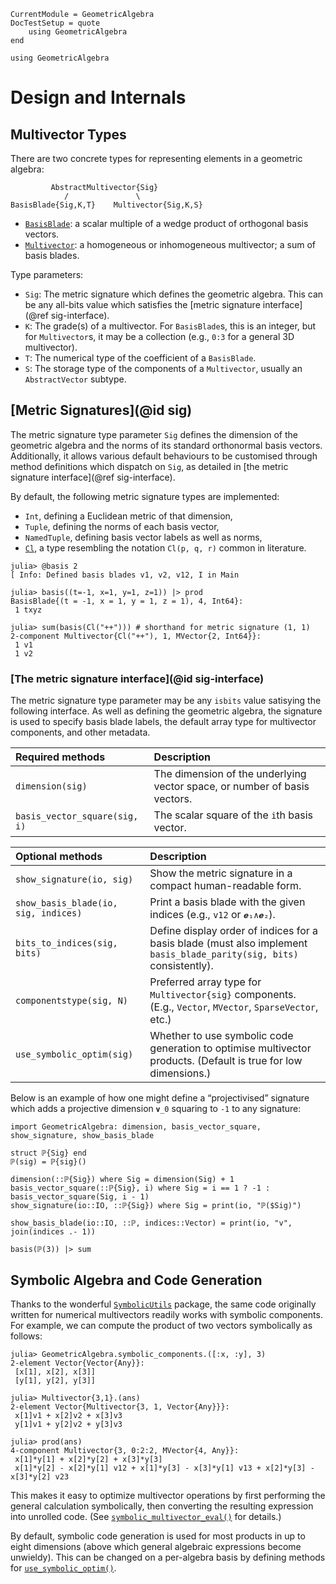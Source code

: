```@meta
CurrentModule = GeometricAlgebra
DocTestSetup = quote
	using GeometricAlgebra
end
```

```@setup ga
using GeometricAlgebra
```

# Design and Internals

## Multivector Types


There are two concrete types for representing elements in a geometric algebra:

```
         AbstractMultivector{Sig}
            /               \                             
BasisBlade{Sig,K,T}    Multivector{Sig,K,S}
```

- [`BasisBlade`](@ref): a scalar multiple of a wedge product of orthogonal basis vectors.
- [`Multivector`](@ref): a homogeneous or inhomogeneous multivector; a sum of basis blades.

Type parameters:

- `Sig`: The metric signature which defines the geometric algebra. This can be any
   all-bits value which satisfies the [metric signature interface](@ref sig-interface).
- `K`: The grade(s) of a multivector. For `BasisBlade`s, this is an integer, but for `Multivector`s, it may be a collection (e.g., `0:3` for a general 3D multivector).
- `T`: The numerical type of the coefficient of a `BasisBlade`.
- `S`: The storage type of the components of a `Multivector`, usually an `AbstractVector` subtype.


## [Metric Signatures](@id sig)

The metric signature type parameter `Sig` defines the dimension of the geometric algebra and the norms of its standard orthonormal basis vectors.
Additionally, it allows various default behaviours to be customised through method definitions which dispatch on `Sig`, as detailed in [the metric signature interface](@ref sig-interface).

By default, the following metric signature types are implemented:
- `Int`, defining a Euclidean metric of that dimension,
- `Tuple`, defining the norms of each basis vector,
- `NamedTuple`, defining basis vector labels as well as norms,
- [`Cl`](@ref), a type resembling the notation ``Cl(p, q, r)`` common in literature.

```jldoctest
julia> @basis 2
[ Info: Defined basis blades v1, v2, v12, I in Main

julia> basis((t=-1, x=1, y=1, z=1)) |> prod
BasisBlade{(t = -1, x = 1, y = 1, z = 1), 4, Int64}:
 1 txyz

julia> sum(basis(Cl("++"))) # shorthand for metric signature (1, 1)
2-component Multivector{Cl("++"), 1, MVector{2, Int64}}:
 1 v1
 1 v2
```


### [The metric signature interface](@id sig-interface)


The metric signature type parameter may be any `isbits` value satisying the following interface.
As well as defining the geometric algebra, the signature is used to specify basis blade labels, the default array type for multivector components, and other metadata.

| Required methods | Description |
|:-----------------|:------------|
| `dimension(sig)` | The dimension of the underlying vector space, or number of basis vectors.
| `basis_vector_square(sig, i)` | The scalar square of the `i`th basis vector. |

| Optional methods | Description |
|:-----------------|:------------|
| `show_signature(io, sig)` | Show the metric signature in a compact human-readable form.
| `show_basis_blade(io, sig, indices)` | Print a basis blade with the given indices (e.g., `v12` or `𝒆₁∧𝒆₂`).
| `bits_to_indices(sig, bits)` | Define display order of indices for a basis blade (must also implement `basis_blade_parity(sig, bits)` consistently).
| `componentstype(sig, N)` | Preferred array type for `Multivector{sig}` components. (E.g., `Vector`, `MVector`, `SparseVector`, etc.)
| `use_symbolic_optim(sig)` | Whether to use symbolic code generation to optimise multivector products. (Default is true for low dimensions.)


Below is an example of how one might define a “projectivised” signature which adds a projective dimension ``𝐯_0`` squaring to ``-1`` to any signature:
```@example ga
import GeometricAlgebra: dimension, basis_vector_square, show_signature, show_basis_blade

struct ℙ{Sig} end
ℙ(sig) = ℙ{sig}()

dimension(::ℙ{Sig}) where Sig = dimension(Sig) + 1
basis_vector_square(::ℙ{Sig}, i) where Sig = i == 1 ? -1 : basis_vector_square(Sig, i - 1)
show_signature(io::IO, ::ℙ{Sig}) where Sig = print(io, "ℙ($Sig)")

show_basis_blade(io::IO, ::ℙ, indices::Vector) = print(io, "v", join(indices .- 1))

basis(ℙ(3)) |> sum
```


## Symbolic Algebra and Code Generation

Thanks to the wonderful [`SymbolicUtils`](https://symbolicutils.juliasymbolics.org/) package, the same code originally written for numerical multivectors readily works with symbolic components.
For example, we can compute the product of two vectors symbolically as follows:

```jldoctest
julia> GeometricAlgebra.symbolic_components.([:x, :y], 3)
2-element Vector{Vector{Any}}:
 [x[1], x[2], x[3]]
 [y[1], y[2], y[3]]

julia> Multivector{3,1}.(ans)
2-element Vector{Multivector{3, 1, Vector{Any}}}:
 x[1]v1 + x[2]v2 + x[3]v3
 y[1]v1 + y[2]v2 + y[3]v3

julia> prod(ans)
4-component Multivector{3, 0:2:2, MVector{4, Any}}:
 x[1]*y[1] + x[2]*y[2] + x[3]*y[3]
 x[1]*y[2] - x[2]*y[1] v12 + x[1]*y[3] - x[3]*y[1] v13 + x[2]*y[3] - x[3]*y[2] v23

```

This makes it easy to optimize multivector operations by first performing the general calculation symbolically, then converting the resulting expression into unrolled code.
 (See [`symbolic_multivector_eval()`](@ref) for details.)

By default, symbolic code generation is used for most products in up to eight dimensions (above which general algebraic expressions become unwieldy). This can be changed on a per-algebra basis by defining methods for [`use_symbolic_optim()`](@ref).
